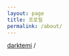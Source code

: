 ```yaml
---
layout: page
title: 프로필
permalink: /about/
---
```


[darktemi][darktemi-organization] /



[darktemi-organization]: https://github.com/darktemi
